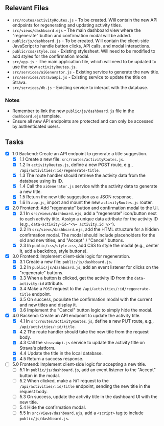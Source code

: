 ## Relevant Files

- `src/routes/activityRoutes.js` - To be created. Will contain the new API endpoints for regenerating and updating activity titles.
- `src/views/dashboard.ejs` - The main dashboard view where the "regenerate" button and confirmation modal will be added.
- `public/js/dashboard.js` - To be created. Will contain the client-side JavaScript to handle button clicks, API calls, and modal interactions.
- `public/css/style.css` - Existing stylesheet. Will need to be modified to add styles for the confirmation modal.
- `src/app.js` - The main application file, which will need to be updated to use the new `activityRoutes.js`.
- `src/services/aiGenerator.js` - Existing service to generate the new title.
- `src/services/stravaApi.js` - Existing service to update the title on Strava.
- `src/services/db.js` - Existing service to interact with the database.

### Notes

- Remember to link the new `public/js/dashboard.js` file in the `dashboard.ejs` template.
- Ensure all new API endpoints are protected and can only be accessed by authenticated users.

## Tasks

- [x] 1.0 Backend: Create an API endpoint to generate a title suggestion.
  - [x] 1.1 Create a new file: `src/routes/activityRoutes.js`.
  - [x] 1.2 In `activityRoutes.js`, define a new POST route, e.g., `/api/activities/:id/regenerate-title`.
  - [x] 1.3 The route handler should retrieve the activity data from the database using its ID.
  - [x] 1.4 Call the `aiGenerator.js` service with the activity data to generate a new title.
  - [x] 1.5 Return the new title suggestion as a JSON response.
  - [x] 1.6 In `app.js`, import and mount the new `activityRoutes.js` router.
- [x] 2.0 Frontend: Add "regenerate" button and confirmation modal to the UI.
  - [x] 2.1 In `src/views/dashboard.ejs`, add a "regenerate" icon/button next to each activity title. Assign a unique data attribute for the activity ID (e.g., `data-activity-id="<%= activity.id %>"`).
  - [x] 2.2 In `src/views/dashboard.ejs`, add the HTML structure for a hidden confirmation modal. The modal should include placeholders for the old and new titles, and "Accept" / "Cancel" buttons.
  - [x] 2.3 In `public/css/style.css`, add CSS to style the modal (e.g., center it, add a backdrop, style buttons).
- [x] 3.0 Frontend: Implement client-side logic for regeneration.
  - [x] 3.1 Create a new file: `public/js/dashboard.js`.
  - [x] 3.2 In `public/js/dashboard.js`, add an event listener for clicks on the "regenerate" buttons.
  - [x] 3.3 When a button is clicked, get the activity ID from the `data-activity-id` attribute.
  - [x] 3.4 Make a `POST` request to the `/api/activities/:id/regenerate-title` endpoint.
  - [x] 3.5 On success, populate the confirmation modal with the current and new titles and display it.
  - [x] 3.6 Implement the "Cancel" button logic to simply hide the modal.
- [x] 4.0 Backend: Create an API endpoint to update the activity title.
  - [x] 4.1 In `src/routes/activityRoutes.js`, define a new PUT route, e.g., `/api/activities/:id/title`.
  - [x] 4.2 The route handler should take the new title from the request body.
  - [x] 4.3 Call the `stravaApi.js` service to update the activity title on Strava's platform.
  - [x] 4.4 Update the title in the local database.
  - [x] 4.5 Return a success response.
- [ ] 5.0 Frontend: Implement client-side logic for accepting a new title.
  - [ ] 5.1 In `public/js/dashboard.js`, add an event listener to the "Accept" button in the modal.
  - [ ] 5.2 When clicked, make a `PUT` request to the `/api/activities/:id/title` endpoint, sending the new title in the request body.
  - [ ] 5.3 On success, update the activity title in the dashboard UI with the new title.
  - [ ] 5.4 Hide the confirmation modal.
  - [ ] 5.5 In `src/views/dashboard.ejs`, add a `<script>` tag to include `public/js/dashboard.js`. 